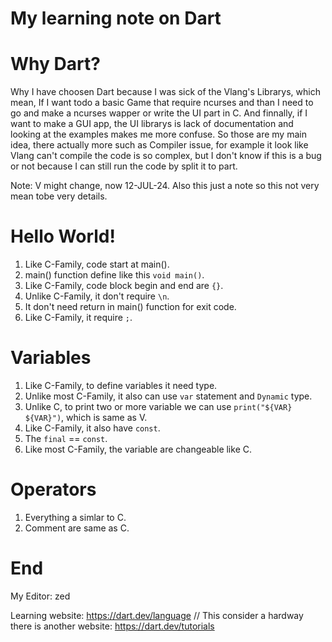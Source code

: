 # My learning note on Dart

# Why Dart?
Why I have choosen Dart because I was sick of the Vlang's Librarys, which mean,
If I want todo a basic Game that require ncurses and than I need to go and make
a ncurses wapper or write the UI part in C. And finnally, if I want to make a
GUI app, the UI librarys is lack of documentation and looking at the examples
makes me more confuse. So those are my main idea, there actually more such as
Compiler issue, for example it look like Vlang can't compile the code is so
complex, but I don't know if this is a bug or not because I can still run the code by split it to part.

Note: V might change, now 12-JUL-24. Also this just a note so this not very mean
tobe very details.

# Hello World!
1. Like C-Family, code start at main().
2. main() function define like this `void main()`.
3. Like C-Family, code block begin and end are `{}`.
4. Unlike C-Family, it don't require `\n`.
5. It don't need return in main() function for exit code.
6. Like C-Family, it require `;`.

# Variables
1. Like C-Family, to define variables it need type.
2. Unlike most C-Family, it also can use `var` statement and `Dynamic` type.
3. Unlike C, to print two or more variable we can use `print("${VAR} ${VAR}")`, which is same as V.
4. Like C-Family, it also have `const`.
5. The `final` == `const`.
6. Like most C-Family, the variable are changeable like C.

# Operators
1. Everything a simlar to C.
2. Comment are same as C.

# End
My Editor: zed

Learning website: https://dart.dev/language    // This consider a hardway there is another website: https://dart.dev/tutorials
